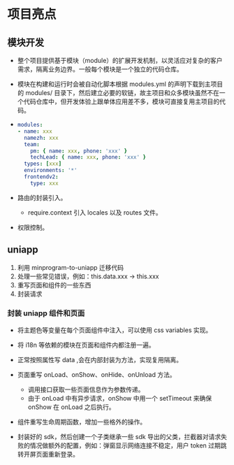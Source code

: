 # 项目亮点

## 模块开发

- 整个项目提供基于模块（module）的扩展开发机制，以灵活应对复杂的客户需求，隔离业务边界。一般每个模块是一个独立的代码仓库。
- 模块在构建和运行时会被自动化脚本根据 modules.yml 的声明下载到主项目的 modules/ 目录下，然后建立必要的软链，故主项目和众多模块虽然不在一个代码仓库中，但开发体验上跟单体应用差不多，模块可直接复用主项目的代码。

- ```yml
  modules:
  - name: xxx
    namezh: xxx
    team:
      pm: { name: xxx, phone: 'xxx' }
      techLead: { name: xxx, phone: 'xxx' }
    types: [xxx]
    environments: '*'
    frontendv2:
      type: xxx
  ```

- 路由的封装引入。
    - require.context 引入 locales 以及 routes 文件。
- 权限控制。

## uniapp

1. 利用 minprogram-to-uniapp 迁移代码
2. 处理一些常见错误，例如：this.data.xxx -> this.xxx
3. 重写页面和组件的一些东西
4. 封装请求

### 封装 uniapp 组件和页面

- 将主题色等变量在每个页面组件中注入，可以使用 css variables 实现。
- 将 i18n 等依赖的模块在页面和组件内都注册一遍。
- 正常按照属性写 data ,会在内部封装为方法，实现复用隔离。

- 页面重写 onLoad、onShow、onHide、onUnload 方法。
    - 调用接口获取一些页面信息作为参数传递。
    - 由于 onLoad 中有异步请求，onShow 中用一个 setTimeout 来确保 onShow 在 onLoad 之后执行。
- 组件重写生命周期函数，增加一些格外的操作。

- 封装好的 sdk，然后创建一个子类继承一些 sdk 导出的父类，拦截器对请求失败的情况做额外的配置，例如：弹窗显示网络连接不稳定，用户 token 过期跳转开屏页面重新登录。
